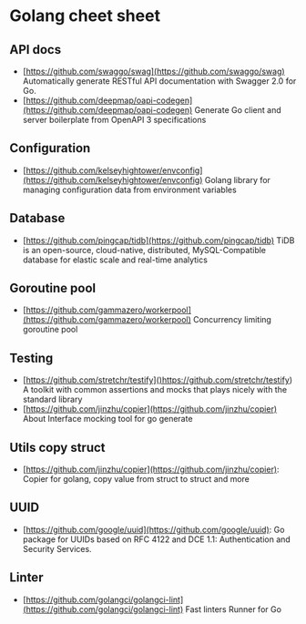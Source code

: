 # Golang cheet sheet

## API docs

* [https://github.com/swaggo/swag](https://github.com/swaggo/swag) Automatically generate RESTful API documentation with Swagger 2.0 for Go.
* [https://github.com/deepmap/oapi-codegen](https://github.com/deepmap/oapi-codegen)  Generate Go client and server boilerplate from OpenAPI 3 specifications


## Configuration 

* [https://github.com/kelseyhightower/envconfig](https://github.com/kelseyhightower/envconfig) Golang library for managing configuration data from environment variables

## Database 

* [https://github.com/pingcap/tidb](https://github.com/pingcap/tidb) TiDB is an open-source, cloud-native, distributed, MySQL-Compatible database for elastic scale and real-time analytics

## Goroutine pool

* [https://github.com/gammazero/workerpool](https://github.com/gammazero/workerpool) Concurrency limiting goroutine pool

## Testing 

* [https://github.com/stretchr/testify]()https://github.com/stretchr/testify) A toolkit with common assertions and mocks that plays nicely with the standard library
* [https://github.com/jinzhu/copier](https://github.com/jinzhu/copier) About Interface mocking tool for go generate

## Utils copy struct

* [https://github.com/jinzhu/copier](https://github.com/jinzhu/copier): Copier for golang, copy value from struct to struct and more


## UUID 

* [https://github.com/google/uuid](https://github.com/google/uuid): Go package for UUIDs based on RFC 4122 and DCE 1.1: Authentication and Security Services.

## Linter

* [https://github.com/golangci/golangci-lint](https://github.com/golangci/golangci-lint) Fast linters Runner for Go


